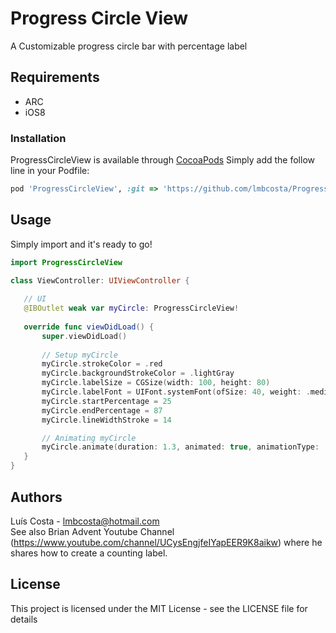 # Progress Circle View

A Customizable progress circle bar with percentage label


## Requirements
* ARC
* iOS8


### Installation

ProgressCircleView is available through [CocoaPods](https://cocoapods.org)
Simply add the follow line in your Podfile:
```ruby
pod 'ProgressCircleView', :git => 'https://github.com/lmbcosta/ProgressCircleView.git'
```


## Usage

Simply import and it's ready to go!
 
 ```Swift
import ProgressCircleView

class ViewController: UIViewController {
    
    // UI
    @IBOutlet weak var myCircle: ProgressCircleView!
    
    override func viewDidLoad() {
        super.viewDidLoad()
        
        // Setup myCircle
        myCircle.strokeColor = .red
        myCircle.backgroundStrokeColor = .lightGray
        myCircle.labelSize = CGSize(width: 100, height: 80)
        myCircle.labelFont = UIFont.systemFont(ofSize: 40, weight: .medium)
        myCircle.startPercentage = 25
        myCircle.endPercentage = 87
        myCircle.lineWidthStroke = 14

        // Animating myCircle
        myCircle.animate(duration: 1.3, animated: true, animationType: .easeIn, counter: .int)
    }
}

 ```


## Authors

Luís Costa - lmbcosta@hotmail.com<br />
See also Brian Advent Youtube Channel (https://www.youtube.com/channel/UCysEngjfeIYapEER9K8aikw) where he shares how to create a counting label.

## License

This project is licensed under the MIT License - see the LICENSE file for details


